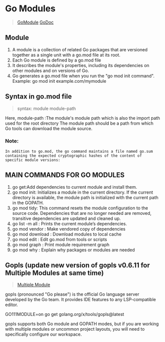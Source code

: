 # Go Modules

>[GoModule](https://blog.golang.org/using-go-modules)
>[GoDoc](https://golang.org/doc/modules/gomod-ref)

## Module
1. A module is a collection of related Go packages that are versioned together as a single unit with a go.mod file at its root.
1. Each Go module is defined by a go.mod file 
1. It describes the module's properties, including its dependencies on other modules and on versions of Go.
1. Go generates a go.mod file when you run the "go mod init command". 
   Example: go mod init example.com/mymodule

## Syntax in go.mod file
   >syntax: module module-path
   
  Here, module-path :The module's module path which is also the import path used for the  root directory
  The module path should be a path from which Go tools can download the module source. 

### Note:
    In addition to go.mod, the go command maintains a file named go.sum containing the expected cryptographic hashes of the content of specific module versions:

## MAIN COMMANDS FOR GO MODULES

1. go get:Add dependencies to current module and install them.
1. go mod init: Initializes a module in the current directory. If the current directory is available, the module path is initialized with the current path in the GOPATH.
1. go mod tidy: This command resets the module configuration to the source code. Dependencies that are no longer needed are removed, transitive dependencies are updated and cleaned up.
1. go list -m all  :   Prints the current module’s dependencies.
1. go mod vendor   :   Make vendored copy of dependencies
1. go mod download :   Download modules to local cache
1. go mod edit     :   Edit go.mod from tools or scripts
1. go mod graph    :   Print module requirement graph
1. go mod why      :   Explain why packages or modules are needed


## Gopls (update new version of gopls v0.6.11 for Multiple Modules at same time)

>[Multiple Module](https://github.com/golang/tools/tree/master/gopls)

gopls (pronounced "Go please") is the official Go language server developed by the Go team. It provides IDE features to any LSP-compatible editor.

GO111MODULE=on go get golang.org/x/tools/gopls@latest

gopls supports both Go module and GOPATH modes, but if you are working with multiple modules or uncommon project layouts, you will need to specifically configure our workspace.